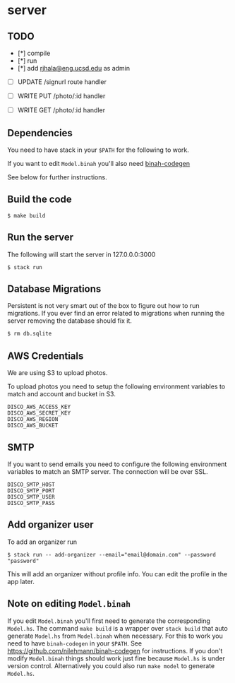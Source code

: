 # server

## TODO 

- [*] compile 
- [*] run
- [*] add rjhala@eng.ucsd.edu as admin
- [ ] UPDATE /signurl route handler
- [ ] WRITE  PUT /photo/:id handler
- [ ] WRITE  GET /photo/:id handler


## Dependencies

You need to have stack in your `$PATH` for the following to work. 

If you want to edit `Model.binah` you'll also need [binah-codegen](https://github.com/nilehmann/binah-codegen) 

See below for further instructions. 

## Build the code

```
$ make build
```

## Run the server

The following will start the server in 127.0.0.0:3000

```
$ stack run
```

## Database Migrations

Persistent is not very smart out of the box to figure out how to run migrations. If you ever find an
error related to migrations when running the server removing the database should fix it.

```bash
$ rm db.sqlite
```

## AWS Credentials

We are using S3 to upload photos. 

To upload photos you need to setup the following environment variables to match and account and bucket in S3.

```
DISCO_AWS_ACCESS_KEY
DISCO_AWS_SECRET_KEY
DISCO_AWS_REGION
DISCO_AWS_BUCKET
```

## SMTP

If you want to send emails you need to configure the following environment variables to match an
SMTP server. The connection will be over SSL.

```
DISCO_SMTP_HOST
DISCO_SMTP_PORT
DISCO_SMTP_USER
DISCO_SMTP_PASS
```

## Add organizer user

To add an organizer run

```
$ stack run -- add-organizer --email="email@domain.com" --password "password"
```

This will add an organizer without profile info. You can edit the profile in the app later.

## Note on editing `Model.binah`

If you edit `Model.binah` you'll first need to generate the corresponding `Model.hs`. 
The command `make build` is a wrapper over `stack build` that auto generate `Model.hs` 
from `Model.binah` when necessary. For this to work you need to have `binah-codegen` 
in your `$PATH`. See https://github.com/nilehmann/binah-codegen for instructions. 
If you don't modify `Model.binah` things should work just fine because `Model.hs` 
is under version control. Alternatively you could also run `make model` to generate 
`Model.hs`.
